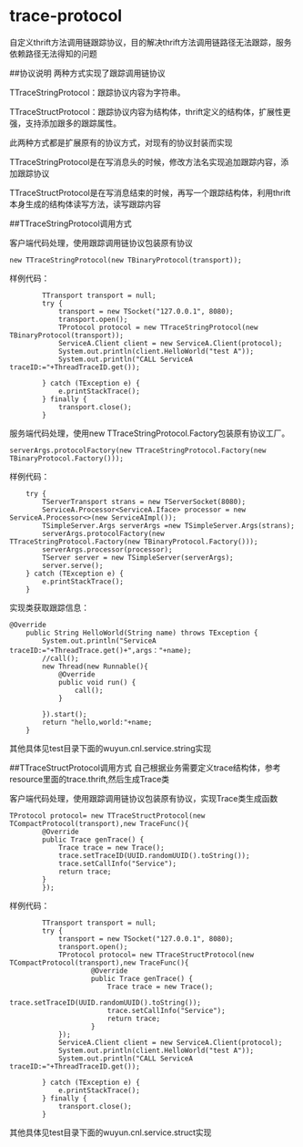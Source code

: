 # trace-protocol
自定义thrift方法调用链跟踪协议，目的解决thrift方法调用链路径无法跟踪，服务依赖路径无法得知的问题

##协议说明
两种方式实现了跟踪调用链协议

TTraceStringProtocol：跟踪协议内容为字符串。

TTraceStructProtocol：跟踪协议内容为结构体，thrift定义的结构体，扩展性更强，支持添加跟多的跟踪属性。

此两种方式都是扩展原有的协议方式，对现有的协议封装而实现

TTraceStringProtocol是在写消息头的时候，修改方法名实现追加跟踪内容，添加跟踪协议

TTraceStructProtocol是在写消息结束的时候，再写一个跟踪结构体，利用thrift本身生成的结构体读写方法，读写跟踪内容

##TTraceStringProtocol调用方式

客户端代码处理，使用跟踪调用链协议包装原有协议
```
new TTraceStringProtocol(new TBinaryProtocol(transport));

```
样例代码：

```
        TTransport transport = null;
		try {
			transport = new TSocket("127.0.0.1", 8080);
			transport.open();
			TProtocol protocol = new TTraceStringProtocol(new TBinaryProtocol(transport));
			ServiceA.Client client = new ServiceA.Client(protocol);
			System.out.println(client.HelloWorld("test A"));
			System.out.println("CALL ServiceA traceID:="+ThreadTraceID.get());
			
		} catch (TException e) {
			e.printStackTrace();
		} finally {
			transport.close();
		}
```

服务端代码处理，使用new TTraceStringProtocol.Factory包装原有协议工厂。
```
serverArgs.protocolFactory(new TTraceStringProtocol.Factory(new TBinaryProtocol.Factory()));
```

样例代码：
```
	try {
		TServerTransport strans = new TServerSocket(8080);
		ServiceA.Processor<ServiceA.Iface> processor = new ServiceA.Processor<>(new ServiceAImpl());
		TSimpleServer.Args serverArgs =new TSimpleServer.Args(strans);
		serverArgs.protocolFactory(new TTraceStringProtocol.Factory(new TBinaryProtocol.Factory()));
		serverArgs.processor(processor);
		TServer server = new TSimpleServer(serverArgs);
		server.serve();
	} catch (TException e) {
		e.printStackTrace();
	}
```

实现类获取跟踪信息：
```
@Override
	public String HelloWorld(String name) throws TException {
        System.out.println("ServiceA traceID:="+ThreadTrace.get()+",args："+name);
        //call();		
		new Thread(new Runnable(){
			@Override
			public void run() {
				call();
			}
			
		}).start();
		return "hello,world:"+name;
	}
```
其他具体见test目录下面的wuyun.cnl.service.string实现


##TTraceStructProtocol调用方式
自己根据业务需要定义trace结构体，参考resource里面的trace.thrift,然后生成Trace类

客户端代码处理，使用跟踪调用链协议包装原有协议，实现Trace类生成函数
```
TProtocol protocol= new TTraceStructProtocol(new TCompactProtocol(transport),new TraceFunc(){
		@Override
		public Trace genTrace() {
			Trace trace = new Trace();
			trace.setTraceID(UUID.randomUUID().toString());
			trace.setCallInfo("Service");
			return trace;
		}
		});

```
样例代码：

```
        TTransport transport = null;
		try {
			transport = new TSocket("127.0.0.1", 8080);
			transport.open();
			TProtocol protocol= new TTraceStructProtocol(new TCompactProtocol(transport),new TraceFunc(){
					@Override
					public Trace genTrace() {
						Trace trace = new Trace();
						trace.setTraceID(UUID.randomUUID().toString());
						trace.setCallInfo("Service");
						return trace;
					}
			});
			ServiceA.Client client = new ServiceA.Client(protocol);
			System.out.println(client.HelloWorld("test A"));
			System.out.println("CALL ServiceA traceID:="+ThreadTraceID.get());
			
		} catch (TException e) {
			e.printStackTrace();
		} finally {
			transport.close();
		}
```

其他具体见test目录下面的wuyun.cnl.service.struct实现


